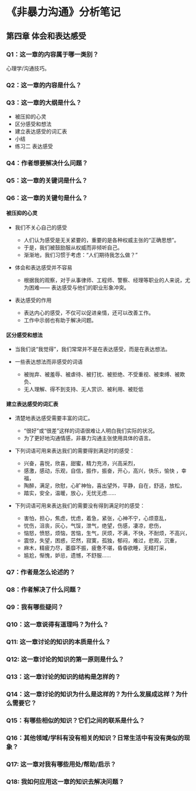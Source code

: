 # 《非暴力沟通》分析笔记

## 第四章 体会和表达感受

### Q1：这一章的内容属于哪一类别？

心理学/沟通技巧。

### Q2：这一章的内容是什么？

### Q3：这一章的大纲是什么？

- 被压抑的心灵
- 区分感受和想法
- 建立表达感受的词汇表
- 小结
- 练习二 表达感受

### Q4：作者想要解决什么问题？

### Q5：这一章的关键词是什么？

### Q6：这一章的关键句是什么？

#### 被压抑的心灵

- 我们不关心自己的感受
  - 人们认为感受是无关紧要的，重要的是各种权威主张的“正确思想”。
  - 于是，我们被鼓励服从权威而非倾听自己。
  - 渐渐地，我们习惯于考虑：“人们期待我怎么做？”

- 体会和表达感受并不容易
  - 根据我的观察，对于从事律师、工程师、警察、经理等职业的人来说，尤为困难——
    表达感受与他们的职业形象冲突。

- 表达感受的作用
  - 表达内心的感受，不仅可以促进亲情，还可以改善工作。
  - 工作中示弱也有助于解决问题。

#### 区分感受和想法

- 当我们说“我觉得”，我们常常并不是在表达感受，而是在表达想法。

- 一些表达想法而非感受的词语
  - 被抛弃、被羞辱、被虐待、被打扰、被拒绝、不受重视、被束缚、被欺负、
  - 无人理解、得不到支持、无人赏识、被利用、被贬低

#### 建立表达感受的词汇表

- 清楚地表达感受需要丰富的词汇。
  - “很好”或“很差”这样的词语很难让人明白我们实际的状况。
  - 为了更好地沟通情感，非暴力沟通主张使用具体的语言。

- 下列词语可用来表达我们的需要得到满足时的感受：
  - 兴奋，喜悦，欣喜，甜蜜，精力充沛，兴高采烈，
  - 感激，感动，乐观，自信，振作，振奋，开心，高兴，快乐，愉快 ，幸福，
  - 陶醉，满足，欣慰，心旷神怡，喜出望外，平静，自在，舒适，放松，
  - 踏实，安全，温暖，放心，无忧无虑……

- 下列词语可用来表达我们的需要没有得到满足时的感受：
  - 害怕，担心，焦虑，忧虑，着急，紧张，心神不宁，心烦意乱，
  - 忧伤，沮丧，灰心，气馁，泄气，绝望，伤感，凄凉，悲伤，
  - 恼怒，愤怒，烦恼，苦恼，生气，厌烦，不满，不快，不耐烦，不高兴，
  - 震惊，失望，困惑，茫然，寂寞，孤独，郁闷，难过，悲观，沉重，
  - 麻木，精疲力尽，萎靡不振，疲惫不堪，昏昏欲睡，无精打采，
  - 尴尬，惭愧，妒忌，遗憾，不舒服……

### Q7：作者是怎么论述的？

### Q8：作者解决了什么问题？

### Q9：我有哪些疑问？

### Q10：这一章说得有道理吗？为什么？

### Q11: 这一章讨论的知识的本质是什么？

### Q12: 这一章讨论的知识的第一原则是什么？

### Q13：这一章讨论的知识的结构是怎样的？

### Q14：这一章讨论的知识为什么是这样的？为什么发展成这样？为什么需要它？

### Q15：有哪些相似的知识？它们之间的联系是什么？

### Q16：其他领域/学科有没有相关的知识？日常生活中有没有类似的现象？

### Q17: 这一章对我有哪些用处/帮助/启示？

### Q18: 我如何应用这一章的知识去解决问题？
